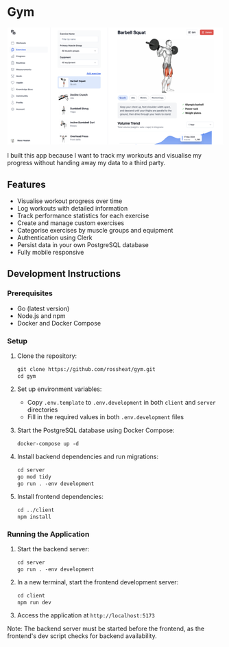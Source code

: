 # Gym

![demo](./demo.png)

I built this app because I want to track my workouts and visualise my progress without handing away my data to a third party.

## Features

- Visualise workout progress over time
- Log workouts with detailed information
- Track performance statistics for each exercise
- Create and manage custom exercises
- Categorise exercises by muscle groups and equipment
- Authentication using Clerk
- Persist data in your own PostgreSQL database
- Fully mobile responsive

## Development Instructions

### Prerequisites

- Go (latest version)
- Node.js and npm
- Docker and Docker Compose

### Setup

1. Clone the repository:

   ```
   git clone https://github.com/rossheat/gym.git
   cd gym
   ```

2. Set up environment variables:

   - Copy `.env.template` to `.env.development` in both `client` and `server` directories
   - Fill in the required values in both `.env.development` files

3. Start the PostgreSQL database using Docker Compose:

   ```
   docker-compose up -d
   ```

4. Install backend dependencies and run migrations:

   ```
   cd server
   go mod tidy
   go run . -env development
   ```

5. Install frontend dependencies:
   ```
   cd ../client
   npm install
   ```

### Running the Application

1. Start the backend server:

   ```
   cd server
   go run . -env development
   ```

2. In a new terminal, start the frontend development server:

   ```
   cd client
   npm run dev
   ```

3. Access the application at `http://localhost:5173`

Note: The backend server must be started before the frontend, as the frontend's dev script checks for backend availability.
